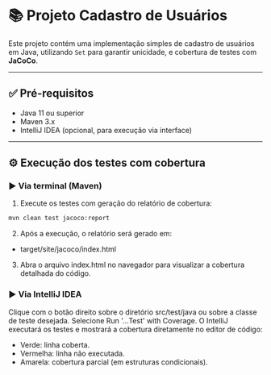 # 📚 Projeto Cadastro de Usuários

Este projeto contém uma implementação simples de cadastro de usuários em Java, utilizando `Set` para garantir unicidade, e cobertura de testes com **JaCoCo**.

---

## ✅ Pré-requisitos

- Java 11 ou superior
- Maven 3.x
- IntelliJ IDEA (opcional, para execução via interface)

---

## ⚙️ Execução dos testes com cobertura

### ▶️ **Via terminal (Maven)**

1. Execute os testes com geração do relatório de cobertura:

```bash
mvn clean test jacoco:report
```

2. Após a execução, o relatório será gerado em:
- target/site/jacoco/index.html

3. Abra o arquivo index.html no navegador para visualizar a cobertura detalhada do código.

### ▶️ **Via IntelliJ IDEA**
Clique com o botão direito sobre o diretório src/test/java ou sobre a classe de teste desejada.
Selecione Run '...Test' with Coverage.
O IntelliJ executará os testes e mostrará a cobertura diretamente no editor de código:
- Verde: linha coberta.
- Vermelha: linha não executada.
- Amarela: cobertura parcial (em estruturas condicionais).



